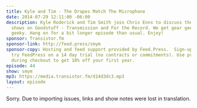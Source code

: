 ```yaml
---
title: Kyle and Tim - The Drapes Match The Microphone
date: 2014-07-29 12:11:00 -06:00
description: Kyle Roderick and Tim Smith join Chris Enns to discuss their respective
  shows on Goodstuff - Transmission and For the Record. We get gear geeky and production
  geeky. Hang on for a bit longer episode than usual. Enjoy!
sponsor: Transistor.fm
sponsor-link: http://feed.press/smym
sponsor-copy: Hosting and feed support provided by Feed.Press.  Sign-up today and
  try FeedPress on a 14 day trial (no contracts or commitments). Use promo code "smym"
  during checkout to get 10% off your first year.
episode: 44
show: smym
mp3: https://media.transistor.fm/d14d3dc3.mp3
layout: episode
---
```


Sorry. Due to importing issues, links and show notes were lost in translation.
